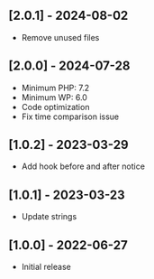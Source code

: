 ## [2.0.1] - 2024-08-02

- Remove unused files

## [2.0.0] - 2024-07-28

- Minimum PHP: 7.2
- Minimum WP: 6.0
- Code optimization
- Fix time comparison issue

## [1.0.2] - 2023-03-29

- Add hook before and after notice

## [1.0.1] - 2023-03-23

- Update strings

## [1.0.0] - 2022-06-27

- Initial release

